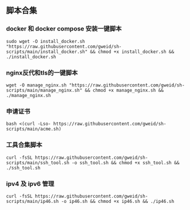 ## 脚本合集



### docker 和 docker compose 安装一键脚本

```shell
sudo wget -O install_docker.sh "https://raw.githubusercontent.com/gweid/sh-scripts/main/install_docker.sh" && chmod +x install_docker.sh && ./install_docker.sh
```



### nginx反代和tls的一键脚本

```shell
wget -O manage_nginx.sh "https://raw.githubusercontent.com/gweid/sh-scripts/main/manage_nginx.sh" && chmod +x manage_nginx.sh && ./manage_nginx.sh
```



### 申请证书

```shell
bash <(curl -Lso- https://raw.githubusercontent.com/gweid/sh-scripts/main/acme.sh)
```



### 工具合集脚本

```shell
curl -fsSL https://raw.githubusercontent.com/gweid/sh-scripts/main/ssh_tool.sh -o ssh_tool.sh && chmod +x ssh_tool.sh && ./ssh_tool.sh
```



### ipv4 及 ipv6 管理

```shell
curl -fsSL https://raw.githubusercontent.com/gweid/sh-scripts/main/ip46.sh -o ip46.sh && chmod +x ip46.sh && ./ip46.sh
```

